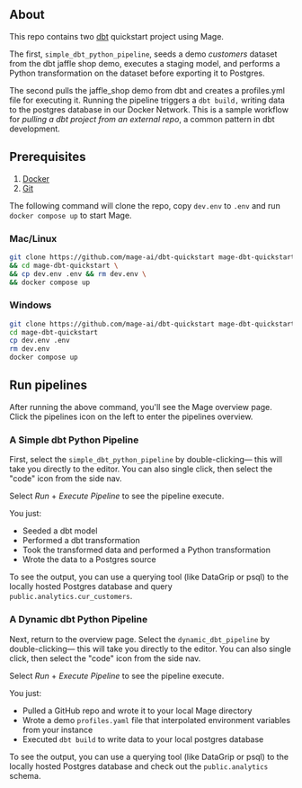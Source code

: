 ## About

This repo contains two [dbt](https://getdbt.com/) quickstart project using Mage. 

The first, `simple_dbt_python_pipeline`, seeds a demo _customers_ dataset from the dbt jaffle shop demo, 
executes a staging model, and performs a Python transformation on the dataset before exporting it to Postgres.

The second pulls the jaffle_shop demo from dbt and creates a profiles.yml file for executing it. Running the pipeline triggers a `dbt build,` 
writing data to the postgres database in our Docker Network. This is a sample workflow for _pulling a dbt project from an external repo_, 
a common pattern in dbt development.

## Prerequisites
1. [Docker](https://docs.docker.com/engine/install/)
2. [Git](https://git-scm.com/book/en/v2/Getting-Started-Installing-Git)

The following command will clone the repo, copy `dev.env` to `.env` and run `docker compose up` to start Mage.

### Mac/Linux

```bash
git clone https://github.com/mage-ai/dbt-quickstart mage-dbt-quickstart \
&& cd mage-dbt-quickstart \
&& cp dev.env .env && rm dev.env \
&& docker compose up
```

### Windows

```bash
git clone https://github.com/mage-ai/dbt-quickstart mage-dbt-quickstart 
cd mage-dbt-quickstart
cp dev.env .env
rm dev.env
docker compose up
```

## Run pipelines

After running the above command, you'll see the Mage overview page. Click the pipelines icon on the left to enter the pipelines overview.

### A Simple dbt Python Pipeline

First, select the `simple_dbt_python_pipeline` by double-clicking— this will take you directly to the editor. You can also single click, 
then select the "code" icon from the side nav.

Select _Run_ + _Execute Pipeline_ to see the pipeline execute. 

You just:
- Seeded a dbt model
- Performed a dbt transformation
- Took the transformed data and performed a Python transformation
- Wrote the data to a Postgres source

To see the output, you can use a querying tool (like DataGrip or psql) to the locally hosted Postgres database and query `public.analytics.cur_customers`.

### A Dynamic dbt Python Pipeline

Next, return to the overview page. Select the `dynamic_dbt_pipeline` by double-clicking— this will take you directly to the editor. You can also single click, 
then select the "code" icon from the side nav.

Select _Run_ + _Execute Pipeline_ to see the pipeline execute. 

You just:
- Pulled a GitHub repo and wrote it to your local Mage directory
- Wrote a demo `profiles.yaml` file that interpolated environment variables from your instance
- Executed `dbt build` to write data to your local postgres database

To see the output, you can use a querying tool (like DataGrip or psql) to the locally hosted Postgres database and check out the `public.analytics` schema.

